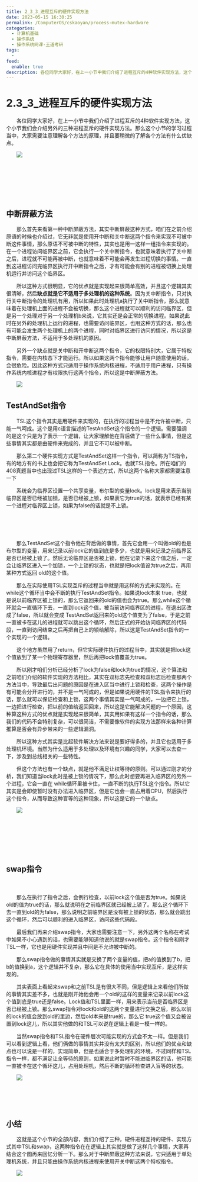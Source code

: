 ```yaml
---
title: 2_3_3_进程互斥的硬件实现方法
date: 2023-05-15 16:30:25
permalink: /ComputerOS/cskaoyan/process-mutex-hardware
categories:
  - 计算机基础
  - 操作系统
  - 操作系统网课-王道考研
tags:
  - 
feed:
  enable: true
description: 各位同学大家好，在上一小节中我们介绍了进程互斥的4种软件实现方法，这个小节我们会介绍另外的三种进程互斥的硬件实现方法。那么这个小节的学习过程当中，大家需要注意理解各个方法的原理，并且要稍微的了解各个方法有什么优缺点。
---
```

# 2.3_3_进程互斥的硬件实现方法

　　各位同学大家好，在上一小节中我们介绍了进程互斥的4种软件实现方法，这个小节我们会介绍另外的三种进程互斥的硬件实现方法。那么这个小节的学习过程当中，大家需要注意理解各个方法的原理，并且要稍微的了解各个方法有什么优缺点。
<!-- more -->
　　![](https://image.peterjxl.com/blog/image-20221006202801-b7ztqd9.png)

　　‍

　　‍

　　‍

## 中断屏蔽方法

　　那么首先来看第一种中断屏蔽方法，其实中断屏蔽这种方式，咱们在之前介绍原语的时候也介绍过，它无非就是使用开中断和关中断这两个指令来实现不可被中断这件事情，那么原语不可被中断的特性，其实也是用一这样一组指令来实现的。  
在一个进程访问临界区之前，它会执行一个关中断指令，也就意味着执行了关中断之后，进程就不可能再被中断，也就意味着不可能会再发生进程切换的事情。一直到这进程访问完临界区执行开中断指令之后，才有可能会有别的进程被切换上处理机运行并访问这个临界区。

　　所以这种方式很明显，它的优点就是实现起来很简单高效，并且这个逻辑其实很清晰，然后**缺点就是它不适用于多处理机的这种系统**。因为关中断指令，只对执行关中断指令的处理机有用，所以如果此时处理机a执行了关中断指令，那么就意味着在处理机上面的进程不会被切换，那么这个进程就可以顺利的访问临界区，但是另一个处理对于另一个处理机b来说，它其实还是会正常的切换进程。如果说此时在另外的处理机上运行的进程，也需要访问临界区，也用这种方式的话，那么也有可能会发生两个处理机上的两个进程，同时对临界区进行访问的情况，所以这是中断屏蔽方法，不适用于多处理机的原因。

　　另外一个缺点就是关中断和开中断这两个指令，它的权限特别大，它属于特权指令，需要在内核态下才能运行。所以如果这两个指令能够让用户随意使用的话，会很危险。因此这种方式只适用于操作系统内核进程，不适用于用户进程，只有操作系统内核进程才有权限执行这两个指令，所以这是中断屏蔽方法。

　　![](https://image.peterjxl.com/blog/image-20221006203124-uqv3fgx.png)

## TestAndSet指令

　　TSL这个指令其实是用硬件来实现的，在执行的过程当中是不允许被中断，只能一气呵成。这个是用c语言描述的TestAndSet这个指令的一个逻辑。需要强调的是这个只是为了表示一个逻辑，让大家理解他在背后做了一些什么事情，但是这些事情其实都是由硬件来完成的，并且它不可以被中断。

　　那么第二个硬件实现方式是TestAndSet这样一个指令，可以简称为TS指令，有的地方有的书上也会把它称为TestAndSet Lock。也就TSL指令。所在咱们的408真题当中也出现过TSL这样的一个表述方式，所以这两个名称大家都需要注意一下

　　系统会为临界区设置一个共享变量，布尔型的变量lock。lock是用来表示当前临界区是否已经被加锁，是否已经被上锁，如果表它为true的话，就表示已经有某一个进程对临界区上锁，如果为false的话就是不上锁。

　　‍

　　‍

　　那么TestAndSet这个指令他在背后做的事情，首先它会用一个叫做old的也是布尔型的变量，用来记录以前lock它的值到底是多少，也就是用来记录之前临界区是否已经被上锁了。然后无论临界区是否被上锁，他在记录下来这个值之后，一定会让临界区进入一个加锁，一个上锁的状态，也就是把lock值设为true之后，再用某种方式返回 old的这个值。

　　那么在实际使用TSL实现互斥的过程当中就是用这样的方式来实现的。在while这个循环当中会不断的执行TestAndSet指令。如果说lock本来 true，也就是说以前临界区被上锁的，那么它返回来的old的值也会为true。那么while这个循环就会一直循环下去，一直到lock这个值，被当前访问临界区的进程，在退出区改成了false，所以就会变成 TestAndSet返回来的old这个值变为了false，于是之前一直被卡在这儿的进程就可以跳出这个循环，然后正式的开始访问临界区的代码段，一直到访问结束之后再把自己上的锁给解除，所以这是TestAndSet指令的一个实现的一个逻辑。

　　这个地方虽然用了return，但它实际硬件执行的过程当中，其实就是把lock这个值放到了某一个物理寄存器里，然后再把lock值覆盖为true。

　　所以刚才咱们分析已经分析了lock为false和lock为true的情况，这个算法和之前咱们介绍的软件实现的方法相比，其实在双标志先检查和双标志后检查那两个方法当中，导致最后出问题的原因是在进入区当中进行上锁和检查，这两个操作是有可能会分开进行的，并不是一气呵成的，但是如果说用硬件的TSL指令来执行的话，那么就可以保证检查和上锁，这两个事情其实是一气呵成的，一边把它上锁，一边把进行检查，把以前的值给返回回来，所以这是它能解决问题的一个原因，这种算这种方式的优点就是实现起来很简单，其实用如果有这样一个指令的话，那么我们的代码不会特别复杂，可以很简洁，不需要像软件的实现方法那样来各种计算推算是否会有异步带来的一些逻辑漏洞。

　　所以这种方式其实是比起软件解决方法来说是要好得多的，并且它也适用于多处理机环境。当然为什么适用于多处理以及环境有兴趣的同学，大家可以去查一下，涉及到总线相关的一些特性。

　　但这个方法也有一个缺点，就是他不满足让权等待的原则。可以通过刚才的分析，我们知道当lock此时是被上锁的情况下，那么此时想要再进入临界区的另外一个进程，它会一直在 while循环里被卡住，一直不断的执行TSL这个指令。所以它其实是会即使暂时没有办法进入临界区，但是它也会一直占用着CPU，然后执行这个指令，从而导致这种盲等的这种现象，所以这是它的一个缺点。

　　![](https://image.peterjxl.com/blog/image-20221006203843-mdwgk14.png)

　　‍

　　‍

　　

## swap指令

　　‍

　　那么在执行了指令之后，会例行检查，以前lock这个值是否为true。如果说old的值为true的话，那么就说明在之前临界区就已经被上锁了。那么这个循环下去一直到old的为false，那么说明之前临界区是没有被上锁的状态，那么就会跳出这个循环，然后可以顺利的进入临界区，访问这些代码段。

　　最后我们再来介绍swap指令，大家也需要注意一下，另外这两个名称在考试中如果不小心遇到的话，也需要能够知道他说的就是swap指令。这个指令和刚才TSL一样，它也是用硬件实现并且中间是不允许被中断的。

　　那么swap指令做的事情其实就是交换了两个变量的值，把a的值换到了b，把b的值换到a，这个逻辑并不复杂，那么它在具体的使用当中实现互斥，是这样实现的。

　　其实表面上看起来swap和之前TSL是有很大不同，但是逻辑上来看他们所做的事情其实差不多，也就是刚开始他会用一个old的这样的变量来记录以前lock这个值到底是true还是false。Lock值和TSL里面一样，用来表示当前是否临界区是否已经被上锁。那么swap指令对lock和old的这两个变量进行交换之后，那么以前的lock的值会放到old的里边，然后old本来是true的，那么它 true这个值又会被设置到lock这儿，所以其实他做的和TSL可以说在逻辑上看是一模一样的。

　　当然swap指令和TSL指令在硬件层次可能实现的方式会不太一样。但是我们可以看到逻辑上看，他们俩做的事情其实并没有太大的区别，所以他们的优点和缺点也可以说是一样的，实现简单，但是也适合于多处理机的环境，不过同样和TSL指令一样，都不满足让全等待的原则，如果说此时暂时不能进临界区的话，他可能一直被卡在这个循环这儿，占用处理机，然后不断的循环检查进入盲等的状态。

　　![](https://image.peterjxl.com/blog/image-20221006204115-60k0clf.png)

　　‍

　　‍

## 小结

　　这就是这个小节的全部内容，我们介绍了三种，硬件进程互持的硬件、实现方式其中TSL和swap，这两种指令在在逻辑上其实就是做了这样几个事情，大家再结合这个图再来回忆分析一下。那么对于中断屏蔽这种方法来说，它只适用于单处理机系统，并且只能由操作系统内核进程来使用开关中断这两个特权指令。

　　![](https://image.peterjxl.com/blog/image-20221006204152-h7hthiy.png)

